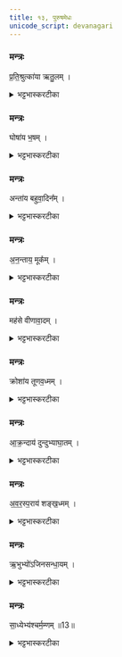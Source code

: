 ```yaml
---
title: १३, पुरुषमेधः
unicode_script: devanagari
---
```


###  मन्त्रः
प्र॒ति॒श्रुत्का॑या ऋतु॒लम् ।

<details><summary>भट्टभास्करटीका</summary>

1प्रतिश्रुत्कायै प्रतिश्रुत्यै ऋतुलं देशराजवार्ताकथनशीलम् । प्रारब्धं सुष्ठु समापयितारमेके ।
</details>

###  मन्त्रः
घोषा॑य भ॒षम् ।

<details><summary>भट्टभास्करटीका</summary>

घोषाय नादाय भषं अनिबद्धप्रलापिनं वृथा घोषसारम् ।
</details>

###  मन्त्रः
अन्ता॑य बहुवा॒दिन᳚म् ।

<details><summary>भट्टभास्करटीका</summary>

अन्ताय अन्तवते शब्दाय बहुवादिनं अतिदुर्भाषणकुशलं झडिति वक्तव्यावक्तव्यानाम् ।
</details>

###  मन्त्रः
अ॒न॒न्ताय॒ मूक᳚म् ।

<details><summary>भट्टभास्करटीका</summary>

अनन्ताय अनिष्ठितशब्दाय मूकं अप्रतिवक्तारं वक्तव्यानाम् ।
</details>

###  मन्त्रः
मह॑से वीणावा॒दम् ।

<details><summary>भट्टभास्करटीका</summary>

महसे पूजिताय शब्दाय वीणावादं वीगावादनकुशलम् ।
</details>

###  मन्त्रः
क्रोशा॑य तूणव॒ध्मम् ।

<details><summary>भट्टभास्करटीका</summary>

क्रोशाय महाशब्दाय तूणवध्मं मुरवस्य ध्मातारम् ध्माशव्यस्य 'आतोऽनुपसर्गे कः' । वंशवादिनमेके ।
</details>

###  मन्त्रः
आ॒क्र॒न्दाय॑ दुन्दुभ्याघा॒तम् ।
<details><summary>भट्टभास्करटीका</summary>

आक्रन्दाय समन्तात् घोषण्याय दुन्दुभ्याघातं पटहस्य वादयितारम् ।
</details>

###  मन्त्रः
अ॒व॒र॒स्प॒राय॑ शङ्ख॒ध्मम् ।

<details><summary>भट्टभास्करटीका</summary>

अवरस्पराय अवरोपि परः प्रकृष्टो यस्मिन् शब्दे सति, छान्दसं सत्वम् । यद्वा - अवरानपि स्पृणोति प्रीणयतीति अवरस्परः शब्दः सर्वेषां हर्षहेतुः तस्मै शङ्खध्मं शङ्खस्य ध्मातारम् ।
</details>

###  मन्त्रः
ऋ॒भुभ्यो॑ऽजिनसन्धा॒यम् ।

<details><summary>भट्टभास्करटीका</summary>

ऋभुभ्यः देवविशेषेभ्यः कालसन्धानहेतुभ्यः अजिनसन्धायं चर्मचीरसन्धानजीविनम् ।
</details>

###  मन्त्रः
सा॒ध्येभ्य॑श्चर्म॒म्णम् ॥13॥  

<details><summary>भट्टभास्करटीका</summary>

साध्येभ्यः देवविशेषेभ्यः कालसाद्गुण्यहेतुभ्यः चर्मम्णं कषायं पाययित्वा चर्मणां मार्दवकारिणम् । म्ना अभ्यासे, पर्वूवत्कः ॥

इति तृतीये चतुर्थे त्रयोदशोऽनुवाकः ॥  

</details>

